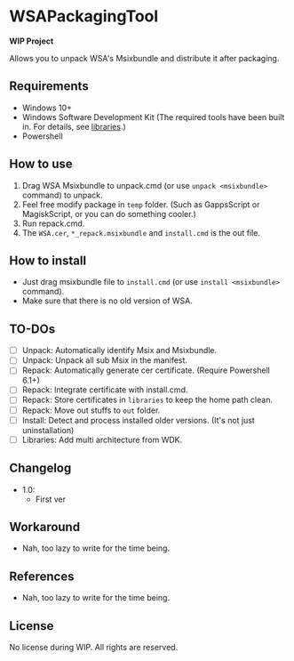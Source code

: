 # WSAPackagingTool

**WIP Project**

Allows you to unpack WSA's Msixbundle and distribute it after packaging.

## Requirements

- Windows 10+
- Windows Software Development Kit (The required tools have been built in. For details, see [libraries](libraries/README.md).)
- Powershell

## How to use

1. Drag WSA Msixbundle to unpack.cmd (or use `unpack <msixbundle>` command) to unpack.
2. Feel free modify package in `temp` folder. (Such as GappsScript or MagiskScript, or you can do something cooler.)
3. Run repack.cmd.
4. The `WSA.cer`, `*_repack.msixbundle` and `install.cmd` is the out file.

## How to install

- Just drag msixbundle file to `install.cmd` (or use `install <msixbundle>` command).
- Make sure that there is no old version of WSA.

## TO-DOs

- [ ] Unpack: Automatically identify Msix and Msixbundle.
- [ ] Unpack: Unpack all sub Msix in the manifest.
- [ ] Repack: Automatically generate cer certificate. (Require Powershell 6.1+)
- [ ] Repack: Integrate certificate with install.cmd.
- [ ] Repack: Store certificates in `libraries` to keep the home path clean.
- [ ] Repack: Move out stuffs to `out` folder.
- [ ] Install: Detect and process installed older versions. (It's not just uninstallation)
- [ ] Libraries: Add multi architecture from WDK.

## Changelog
- 1.0:
	- First ver

## Workaround
- Nah, too lazy to write for the time being.

## References
- Nah, too lazy to write for the time being.

## License

No license during WIP. All rights are reserved.
